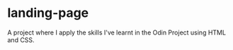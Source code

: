 # landing-page

A project where I apply the skills I've learnt in the Odin Project using HTML and CSS.
